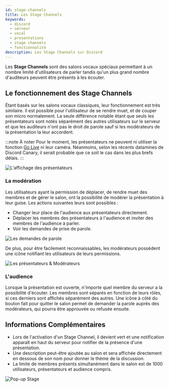 ```yaml
---
id: stage-channels
title: Les Stage Channels
keywords:
  - discord
  - serveur
  - vocal
  - presentations
  - stage channels
  - fonctionnalité
description: Les Stage Channels sur Discord
---
```

Les **Stage Channels** sont des salons vocaux spéciaux permettant à un nombre limité d'utilisateurs de parler tandis qu'un plus grand nombre d'auditeurs peuvent être présents à les écouter. 

## Le fonctionnement des Stage Channels
Étant basés sur les salons vocaux classiques, leur fonctionnement est très similaire. Il est possible pour l'utilisateur de se rendre muet, et de couper son micro normalement. La seule différence notable étant que seuls les présentateurs sont notés séparément des autres utilisateurs sur le serveur et que les auditeurs n'ont pas le droit de parole sauf si les modérateurs de la présentation la leur accordent.

:::note À noter
Pour le moment, les présentateurs ne peuvent ni utiliser la fonction [Go Live](https://discord.fr/wiki/interface/salon-vocal/partage-video) ni leur caméra. Néanmoins, selon les récents datamines de Discord Canary, il serait probable que ce soit le cas dans les plus brefs délais.
:::

![L'affichage des présentateurs](https://i.discord.fr/AffichagePresentateurs.webp)

### La modération
Les utilisateurs ayant la permission de déplacer, de rendre muet des membres et de gérer le salon, ont la possibilité de modérer la présentation à leur guise.
Les actions suivantes leurs sont possibles :

- Changer leur place de l'audience aux présentateurs directement.
- Déplacer les membres des présentateurs à l'audience et inviter des membres de l'audience à parler.
- Voir les demandes de prise de parole.

![Les demandes de parole](https://i.discord.fr/DemandesParole.webp)

De plus, pour être facilement reconnaissables, les modérateurs possèdent une icône notifiant les utilisateurs de leurs permissions.

![Les présentateurs & Modérateurs](https://i.discord.fr/PresentateursModerateurs.webp)

### L'audience

Lorsque la présentation est ouverte, n'importe quel membre du serveur a la possibilité d'écouter. Les membres sont séparés en fonction de leurs rôles, si ces derniers sont affichés séparément des autres. Une icône à côté du bouton fait pour quitter le salon permet de demander la parole auprès des modérateurs, qui pourra être approuvée ou refusée ensuite.

## Informations Complémentaires
- Lors de l'activation d'un Stage Channel, il devient vert et une notification apparaît en haut du serveur pour notifier de la présence d'une présentation.
- Une description peut-être ajoutée au salon et sera affichée directement en dessous de son nom pour donner le thème de la discussion.
- La limite de membres présents simultanément dans le salon est de 1000 utilisateurs, présentateurs et audience compris.

![Pop-up Stage](https://i.discord.fr/Pop-upStage.webp)
